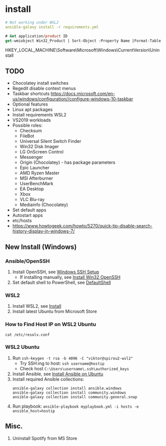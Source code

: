 # install

```yml
# Not working under WSL2
ansible-galaxy install -r requirements.yml
```

```ps
# Get application/product ID
get-wmiobject Win32_Product | Sort-Object -Property Name |Format-Table IdentifyingNumber, Name, LocalPackage -AutoSize
```

HKEY_LOCAL_MACHINE\Software\Microsoft\Windows\CurrentVersion\Uninstall

## TODO

* Chocolatey install switches
* Regedit disable context menus
* Taskbar shortcuts https://docs.microsoft.com/en-us/windows/configuration//configure-windows-10-taskbar
* Optional features
* Linux apt packages
* Install requirements WSL2
* VS2019 workloads
* Possible roles:
  * Checksum
  * FileBot
  * Universal Silent Switch Finder
  * Win32 Disk Imager
  * LG OnScreen Control
  * Messenger
  * Origin (Chocolatey) - has package parameters
  * Epic Launcher
  * AMD Ryzen Master
  * MSI Afterburner
  * UserBenchMark
  * EA Desktop
  * Xbox
  * VLC Blu-ray
  * Mediainfo (Chocolatey)
* Set default apps
* Autostart apps
* etc/hosts
* https://www.howtogeek.com/howto/5270/quick-tip-disable-search-history-display-in-windows-7/

## New Install (Windows)

### Ansible/OpenSSH

1. Install OpenSSH, see [Windows SSH Setup](https://docs.ansible.com/ansible/latest/user_guide/windows_setup.html#windows-ssh-setup)
   * If installing manually, see [Install Win32 OpenSSH](https://github.com/PowerShell/Win32-OpenSSH/wiki/Install-Win32-OpenSSH)
2. Set default shell to PowerShell, see [DefaultShell](https://github.com/PowerShell/Win32-OpenSSH/wiki/DefaultShell)

### WSL2

1. Install WSL2, see [Install](https://docs.microsoft.com/en-us/windows/wsl/install#install)
2. Install latest Ubuntu from Microsoft Store

### How to Find Host IP on WSL2 Ubuntu

```
cat /etc/resolv.conf
```

### WSL2 Ubuntu

1. Run `ssh-keygen -t rsa -b 4096 -C "viktor@spirou2-wsl2"`
   * Try SSH:ing to host: `ssh username@hostip`
   * Check host `C:\Users\username\.ssh\authorized_keys`
2. Install Ansible, see [Install Ansible on Ubuntu](https://docs.ansible.com/ansible/latest/installation_guide/intro_installation.html#installing-ansible-on-ubuntu)
3. Install required Ansible collections:
   ```
   ansible-galaxy collection install ansible.windows
   ansible-galaxy collection install community.windows
   ansible-galaxy collection install community.general.snap
   ```
4. Run playbook: `ansible-playbook myplaybook.yml -i hosts -e ansible_host=hostip`

## Misc.

1. Uninstall Spotify from MS Store
